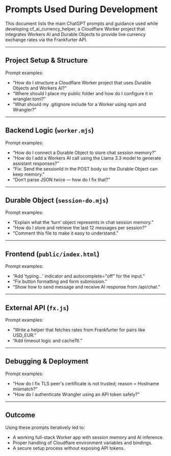 # Prompts Used During Development

This document lists the main ChatGPT prompts and guidance used while developing cf_ai_currency_helper, a Cloudflare Worker project that integrates Workers AI and Durable Objects to provide live currency exchange rates via the Frankfurter API.

---

## Project Setup & Structure

Prompt examples:
- “How do I structure a Cloudflare Worker project that uses Durable Objects and Workers AI?”
- “Where should I place my public folder and how do I configure it in wrangler.toml?”
- “What should my .gitignore include for a Worker using npm and Wrangler?”

---

## Backend Logic (`worker.mjs`)

Prompt examples:
- “How do I connect a Durable Object to store chat session memory?”
- “How do I add a Workers AI call using the Llama 3.3 model to generate assistant responses?”
- “Fix: Send the sessionId in the POST body so the Durable Object can keep memory.”
- “Don’t parse JSON twice — how do I fix that?”

---

## Durable Object (`session-do.mjs`)

Prompt examples:
- “Explain what the ‘turn’ object represents in chat session memory.”
- “How do I store and retrieve the last 12 messages per session?”
- “Comment this file to make it easy to understand.”

---

## Frontend (`public/index.html`)

Prompt examples:
- “Add ‘typing…’ indicator and autocomplete="off" for the input.”
- “Fix button formatting and form submission.”
- “Show how to send message and receive AI response from /api/chat.”

---

## External API (`fx.js`)

Prompt examples:
- “Write a helper that fetches rates from Frankfurter for pairs like USD_EUR.”
- “Add timeout logic and cacheTtl.”
---

## Debugging & Deployment

Prompt examples:
- “How do I fix TLS peer's certificate is not trusted; reason = Hostname mismatch?”
- “How do I authenticate Wrangler using an API token safely?”
---


## Outcome

Using these prompts iteratively led to:
- A working full-stack Worker app with session memory and AI inference.
- Proper handling of Cloudflare environment variables and bindings.
- A secure setup process without exposing API tokens.